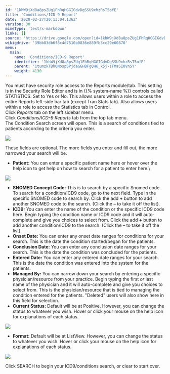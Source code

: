 ```yaml
---
id: '1khW9jXd8a8psZUg1FhRqHGGIGdvDgSSU9xhzRsT5ofE'
title: 'Conditions/ICD-9 Report'
date: '2020-02-27T20:13:04.136Z'
version: 30
mimeType: 'text/x-markdown'
links: []
source: 'https://drive.google.com/open?id=1khW9jXd8a8psZUg1FhRqHGGIGdvDgSSU9xhzRsT5ofE'
wikigdrive: '39bb83db6f8c4d7510a0836e889fb3cc29e60870'
menu:
  main:
    name: 'Conditions/ICD-9 Report'
    identifier: '1khW9jXd8a8psZUg1FhRqHGGIGdvDgSSU9xhzRsT5ofE'
    parent: '1tumzkTBh0NospSPjdaGGHBFgQH6_k5j-sFMaSI0VnSY'
    weight: 4130
---
```

You must have security role access to the Reports module/tab. This setting is in the Security Role Editor and is in {{% system-name %}} controls called STATISTICS. Set to Yes or No. This allows users within a role to access the entire Reports left-side bar tab (except Tran Stats tab). Also allows users within a role to access the Statistics tab in Control.  
Click *Reports* tab on the left sidebar menu.  
Click *Conditions/ICD-9 Reports* tab from the top tab menu.  
The Condition Search screen will open. This is a search of conditions tied to patients according to the criteria you enter.
  
![](../conditions-icd-9-report.assets/1000000000000384000001CA4F3BAF00AE603659.png)  

These fields are optional. The more fields you enter and fill out, the more narrowed your search will be.
* <strong>Patient:</strong> You can enter a specific patient name here or hover over the help icon to get help on how to search for a patient to enter here.\
  
![](../conditions-icd-9-report.assets/100000000000012A000000CE55173293E1240F8B.png)  

* <strong>SNOMED Concept Code:</strong> This is to search by a specific Snomed code. To search for a condition/ICD9 code, go to the next field. Type in the specific SNOMED code to search by. Click the add <strong>+</strong> button to add another SNOMED code to the search. (Click the <strong>–</strong> to take it off the list).
* <strong>ICD9:</strong> You can enter the name of the condition or the specific ICD9 code here. Begin typing the condition name or ICD9 code and it will auto-complete and give you choices to select from. Click the add <strong>+</strong> button to add another condition/ICD9 to the search. (Click the <strong>–</strong> to take it off the list).
* <strong>Onset Date:</strong> You can enter any onset date ranges for conditions for your search. This is the date the condition started/began for the patients.
* <strong>Conclusion Date:</strong> You can enter any conclusion date ranges for your search. This is the date the condition was concluded for the patients.
* <strong>Entered Date:</strong> You can enter any entered date ranges for your search. This is the date the condition was entered into the system for the patients.
* <strong>Managed By:</strong> You can narrow down your search by entering a specific physician/resource from your practice. Begin typing the first <em>or</em> last name of the physician and it will auto-complete and give you choices to select from. This is the physician/resource that is tied to managing the condition entered for the patients. "Deleted" users will also show here in this field for selection.
* <strong>Current Status:</strong> Default will be at Positive. However, you can change the status to whatever you wish. Hover or click your mouse on the help icon for explanations of each status.
  
![](../conditions-icd-9-report.assets/10000000000001FD000000456E9350F76949348A.png)  

* <strong>Format:</strong> Default will be at ListView. However, you can change the status to whatever you wish. Hover or click your mouse on the help icon for explanations of each status.
  
![](../conditions-icd-9-report.assets/100000000000025300000037B741C7BDA2B822C9.png)  

Click SEARCH to begin your ICD9/conditions search, or clear to start over.
